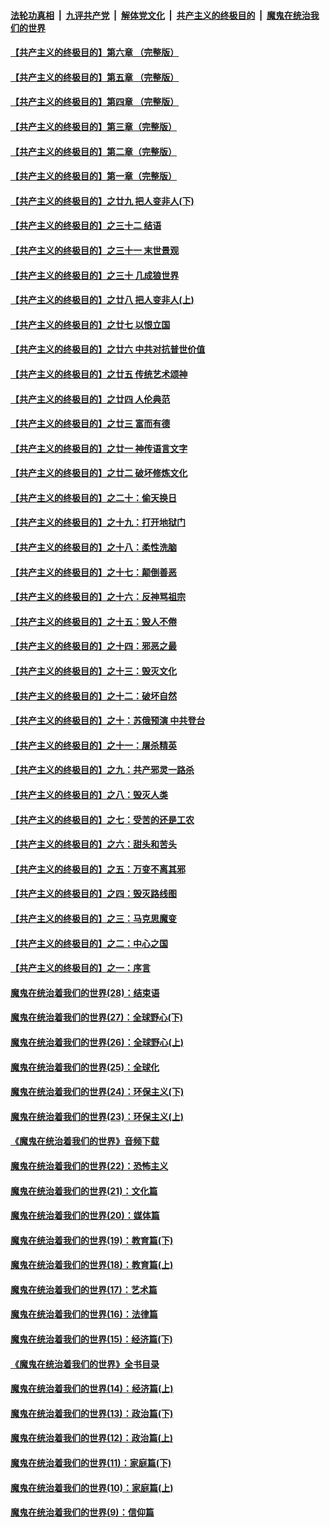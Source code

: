####  [法轮功真相](../../../../basic/blob/master/README.md?t=08290352) &nbsp;|&nbsp; [九评共产党](../../../../9ping.md/blob/master/README.md?t=08290352) &nbsp;|&nbsp; [解体党文化](../../../../jtdwh.md/blob/master/README.md?t=08290352)  &nbsp;|&nbsp; [共产主义的终极目的](../../../../gczydzjmd.md/blob/master/README.md?t=08290352) &nbsp;|&nbsp; [魔鬼在统治我们的世界](../../../../mgztzwmdsj.md/blob/master/README.md?t=08290352) 

#### [【共产主义的终极目的】第六章 （完整版）](../pages/nsc422/n11428913.md?t=08290352) 

#### [【共产主义的终极目的】第五章 （完整版）](../pages/nsc422/n11428912.md?t=08290352) 

#### [【共产主义的终极目的】第四章 （完整版）](../pages/nsc422/n11428907.md?t=08290352) 

#### [【共产主义的终极目的】第三章（完整版）](../pages/nsc422/n11428848.md?t=08290352) 

#### [【共产主义的终极目的】第二章（完整版）](../pages/nsc422/n11428831.md?t=08290352) 

#### [【共产主义的终极目的】第一章（完整版）](../pages/nsc422/n11417651.md?t=08290352) 

#### [【共产主义的终极目的】之廿九 把人变非人(下)](../pages/nsc422/n11344140.md?t=08290352) 

#### [【共产主义的终极目的】之三十二 结语](../pages/nsc422/n11360535.md?t=08290352) 

#### [【共产主义的终极目的】之三十一 末世景观](../pages/nsc422/n11351129.md?t=08290352) 

#### [【共产主义的终极目的】之三十 几成狼世界](../pages/nsc422/n11348280.md?t=08290352) 

#### [【共产主义的终极目的】之廿八 把人变非人(上)](../pages/nsc422/n11340492.md?t=08290352) 

#### [【共产主义的终极目的】之廿七 以恨立国](../pages/nsc422/n11336944.md?t=08290352) 

#### [【共产主义的终极目的】之廿六 中共对抗普世价值](../pages/nsc422/n11324785.md?t=08290352) 

#### [【共产主义的终极目的】之廿五 传统艺术颂神](../pages/nsc422/n11296396.md?t=08290352) 

#### [【共产主义的终极目的】之廿四 人伦典范](../pages/nsc422/n11296397.md?t=08290352) 

#### [【共产主义的终极目的】之廿三 富而有德](../pages/nsc422/n11283598.md?t=08290352) 

#### [【共产主义的终极目的】之廿一 神传语言文字](../pages/nsc422/n11263265.md?t=08290352) 

#### [【共产主义的终极目的】之廿二 破坏修炼文化](../pages/nsc422/n11245728.md?t=08290352) 

#### [【共产主义的终极目的】之二十：偷天换日](../pages/nsc422/n11238846.md?t=08290352) 

#### [【共产主义的终极目的】之十九：打开地狱门](../pages/nsc422/n11206376.md?t=08290352) 

#### [【共产主义的终极目的】之十八：柔性洗脑](../pages/nsc422/n11199994.md?t=08290352) 

#### [【共产主义的终极目的】之十七：颠倒善恶](../pages/nsc422/n11179782.md?t=08290352) 

#### [【共产主义的终极目的】之十六：反神骂祖宗](../pages/nsc422/n11166798.md?t=08290352) 

#### [【共产主义的终极目的】之十五：毁人不倦](../pages/nsc422/n11166792.md?t=08290352) 

#### [【共产主义的终极目的】之十四：邪恶之最](../pages/nsc422/n11150249.md?t=08290352) 

#### [【共产主义的终极目的】之十三：毁灭文化](../pages/nsc422/n11135227.md?t=08290352) 

#### [【共产主义的终极目的】之十二：破坏自然](../pages/nsc422/n11135214.md?t=08290352) 

#### [【共产主义的终极目的】之十：苏俄预演 中共登台](../pages/nsc422/n11118424.md?t=08290352) 

#### [【共产主义的终极目的】之十一：屠杀精英](../pages/nsc422/n11118442.md?t=08290352) 

#### [【共产主义的终极目的】之九：共产邪灵一路杀](../pages/nsc422/n11114139.md?t=08290352) 

#### [【共产主义的终极目的】之八：毁灭人类](../pages/nsc422/n11108503.md?t=08290352) 

#### [【共产主义的终极目的】之七：受苦的还是工农](../pages/nsc422/n11101809.md?t=08290352) 

#### [【共产主义的终极目的】之六：甜头和苦头](../pages/nsc422/n11096971.md?t=08290352) 

#### [【共产主义的终极目的】之五：万变不离其邪](../pages/nsc422/n11091285.md?t=08290352) 

#### [【共产主义的终极目的】之四：毁灭路线图](../pages/nsc422/n11086284.md?t=08290352) 

#### [【共产主义的终极目的】之三：马克思魔变](../pages/nsc422/n11061941.md?t=08290352) 

#### [【共产主义的终极目的】之二：中心之国](../pages/nsc422/n11047728.md?t=08290352) 

#### [【共产主义的终极目的】之一：序言](../pages/nsc422/n11086077.md?t=08290352) 

#### [魔鬼在统治着我们的世界(28)：结束语](../pages/nsc422/n10936246.md?t=08290352) 

#### [魔鬼在统治着我们的世界(27)：全球野心(下)](../pages/nsc422/n10928319.md?t=08290352) 

#### [魔鬼在统治着我们的世界(26)：全球野心(上)](../pages/nsc422/n10900318.md?t=08290352) 

#### [魔鬼在统治着我们的世界(25)：全球化](../pages/nsc422/n10788205.md?t=08290352) 

#### [魔鬼在统治着我们的世界(24)：环保主义(下)](../pages/nsc422/n10695307.md?t=08290352) 

#### [魔鬼在统治着我们的世界(23)：环保主义(上)](../pages/nsc422/n10688613.md?t=08290352) 

#### [《魔鬼在统治着我们的世界》音频下载](../pages/nsc422/n10635553.md?t=08290352) 

#### [魔鬼在统治着我们的世界(22)：恐怖主义](../pages/nsc422/n10614727.md?t=08290352) 

#### [魔鬼在统治着我们的世界(21)：文化篇](../pages/nsc422/n10597706.md?t=08290352) 

#### [魔鬼在统治着我们的世界(20)：媒体篇](../pages/nsc422/n10586579.md?t=08290352) 

#### [魔鬼在统治着我们的世界(19)：教育篇(下)](../pages/nsc422/n10564808.md?t=08290352) 

#### [魔鬼在统治着我们的世界(18)：教育篇(上)](../pages/nsc422/n10526970.md?t=08290352) 

#### [魔鬼在统治着我们的世界(17)：艺术篇](../pages/nsc422/n10499093.md?t=08290352) 

#### [魔鬼在统治着我们的世界(16)：法律篇](../pages/nsc422/n10485969.md?t=08290352) 

#### [魔鬼在统治着我们的世界(15)：经济篇(下)](../pages/nsc422/n10469975.md?t=08290352) 

#### [《魔鬼在统治着我们的世界》全书目录](../pages/nsc422/n10464261.md?t=08290352) 

#### [魔鬼在统治着我们的世界(14)：经济篇(上)](../pages/nsc422/n10457370.md?t=08290352) 

#### [魔鬼在统治着我们的世界(13)：政治篇(下)](../pages/nsc422/n10448270.md?t=08290352) 

#### [魔鬼在统治着我们的世界(12)：政治篇(上)](../pages/nsc422/n10444576.md?t=08290352) 

#### [魔鬼在统治着我们的世界(11)：家庭篇(下)](../pages/nsc422/n10440961.md?t=08290352) 

#### [魔鬼在统治着我们的世界(10)：家庭篇(上)](../pages/nsc422/n10435448.md?t=08290352) 

#### [魔鬼在统治着我们的世界(9)：信仰篇](../pages/nsc422/n10432159.md?t=08290352) 

